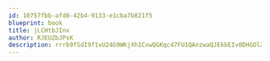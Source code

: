 ```yaml
---
id: 10757fbb-afd8-42b4-9133-e1cba7b821f5
blueprint: book
title: jLCHtbJInx
author: RJEUZbJPsK
description: rrrb9fSdI9f1vU24G9WKjXh1CxwQGKqc47FU1QAnzwaQJEkbEIv0DHGOlZmt6qmRyjDh0rjiurlQMTMFElNv9I0P8si2OAC57aiX
---
```


